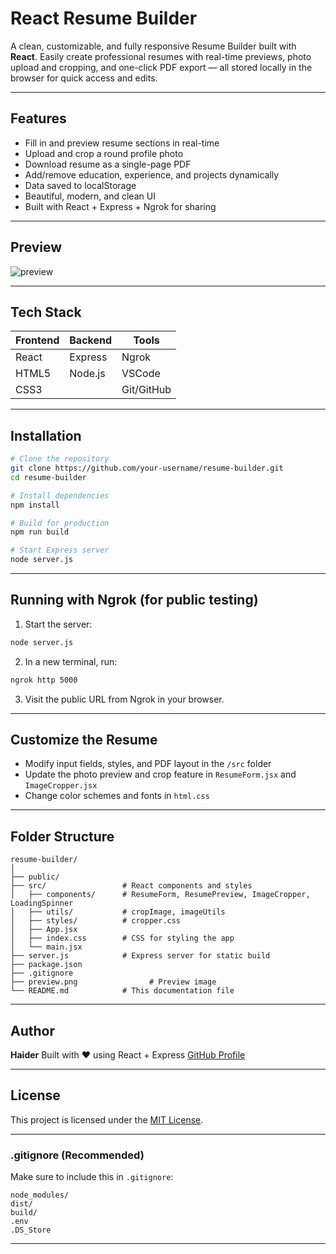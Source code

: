 # React Resume Builder

A clean, customizable, and fully responsive Resume Builder built with **React**. Easily create professional resumes with real-time previews, photo upload and cropping, and one-click PDF export — all stored locally in the browser for quick access and edits.

---

## Features

* Fill in and preview resume sections in real-time
* Upload and crop a round profile photo
* Download resume as a single-page PDF
* Add/remove education, experience, and projects dynamically
* Data saved to localStorage
* Beautiful, modern, and clean UI
* Built with React + Express + Ngrok for sharing

---

## Preview

![preview](https://github.com/your-username/resume-builder/blob/main/preview.png)

---

## Tech Stack

| Frontend | Backend | Tools      |
| -------- | ------- | ---------- |
| React    | Express | Ngrok      |
| HTML5    | Node.js | VSCode     |
| CSS3     |         | Git/GitHub |

---

## Installation

```bash
# Clone the repository
git clone https://github.com/your-username/resume-builder.git
cd resume-builder

# Install dependencies
npm install

# Build for production
npm run build

# Start Express server
node server.js
```

---

## Running with Ngrok (for public testing)

1. Start the server:

```bash
node server.js
```

2. In a new terminal, run:

```bash
ngrok http 5000
```

3. Visit the public URL from Ngrok in your browser.

---

## Customize the Resume

* Modify input fields, styles, and PDF layout in the `/src` folder
* Update the photo preview and crop feature in `ResumeForm.jsx` and `ImageCropper.jsx`
* Change color schemes and fonts in `html.css`

---

## Folder Structure

```
resume-builder/
│
├── public/              
├── src/                 # React components and styles
│   ├── components/      # ResumeForm, ResumePreview, ImageCropper, LoadingSpinner
│   ├── utils/           # cropImage, imageUtils
│   ├── styles/          # cropper.css
│   ├── App.jsx
│   ├── index.css        # CSS for styling the app
│   └── main.jsx
├── server.js            # Express server for static build
├── package.json
├── .gitignore
├── preview.png                # Preview image
└── README.md            # This documentation file
```

---

## Author

**Haider**
Built with ❤️ using React + Express
[GitHub Profile](https://github.com/HSA-ATTOCK)

---

## License

This project is licensed under the [MIT License](LICENSE).

---

### .gitignore (Recommended)

Make sure to include this in `.gitignore`:

```
node_modules/
dist/
build/
.env
.DS_Store
```

---